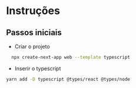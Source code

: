 # Instruções 

## Passos iniciais 
- Criar o projeto
```bash
  npx create-next-app web --template typescript
```
- Inserir o typescript

```bash
yarn add -D typescript @types/react @types/node
```